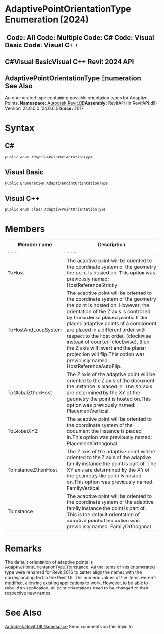 # AdaptivePointOrientationType Enumeration (2024)

﻿
 Code: All Code: Multiple Code: C# Code: Visual Basic Code: Visual C++   
---  
C#Visual BasicVisual C++
Revit 2024 API  
---  
AdaptivePointOrientationType Enumeration  
See Also  
---  
An enumerated type containing possible orientation types for Adaptive Points. 
**Namespace:** [Autodesk.Revit.DB](87546ba7-461b-c646-cbb1-2cb8f5bff8b2.md "Autodesk.Revit.DB Namespace")**Assembly:** RevitAPI (in RevitAPI.dll) Version: 24.0.0.0 (24.0.0.0)**Since:** 2012 
# Syntax
C#  
---  
```text
public enum AdaptivePointOrientationType
```
  
Visual Basic  
---  
```text
Public Enumeration AdaptivePointOrientationType
```
  
Visual C++  
---  
```text
public enum class AdaptivePointOrientationType
```
  
# Members
| Member name | Description |
| --- | --- |
| --- | --- |
| ToHost | The adaptive point will be oriented to the coordinate system of the geometry the point is hosted on. This option was previously named: HostReferenceStrictly |
| ToHostAndLoopSystem | The adaptive point will be oriented to the coordinate system of the geometry the point is hosted on. However, the orientation of the Z axis is controlled by the order of placed points. If the placed adaptive points of a component are placed in a different order with respect to the host order, (clockwise instead of counter-clockwise), then the Z axis will invert and the planar projection will flip.This option was previously named: HostReferenceAutoFlip. |
| ToGlobalZthenHost | The Z axis of the adaptive point will be oriented to the Z axis of the document the instance is placed in. The XY axis are determined by the XY of the geometry the point is hosted on.This option was previously named: PlacementVertical. |
| ToGlobalXYZ | The adaptive point will be oriented to the coordinate system of the document the instance is placed in.This option was previously named: PlacementOrthogonal |
| ToInstanceZthenHost | The Z axis of the adaptive point will be oriented to the Z axis of the adaptive family instance the point is part of. The XY axis are determined by the XY of the geometry the point is hosted on.This option was previously named: FamilyVertical |
| ToInstance | The adaptive point will be oriented to the coordinate system of the adaptive family instance the point is part of. This is the default orientation of adaptive points.This option was previously named: FamilyOrthogonal |

# Remarks
The default orientation of adaptive points is AdaptivePointOrientationType.ToInstance.
All the items of this enumerated type were renamed for Revit 2016 to better align the names with the corresponding text in the Revit UI. The numeric values of the items weren't modified, allowing existing applications to work. However, to be able to rebuild an application, all point orientations need to be changed to their respective new names.
# See Also
[Autodesk.Revit.DB Namespace](87546ba7-461b-c646-cbb1-2cb8f5bff8b2.md "Autodesk.Revit.DB Namespace")
Send comments on this topic to 